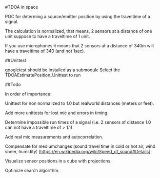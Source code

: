 
#TDOA in space

POC for determing a source/emitter position by using the traveltime of a signal.

The calculation is normalized, that means, 2 sensors at a distance of one unit suppose to have a traveltime of 1 unit.

If you use microphones it means that 2 sensors at a distance of 340m will have a traveltime of 340 (and not 1sec).


##Unittest

googletest should be installed as a submodule
Select the TDOAEstimatePosition_Unittest to run



##Todo

In order of importance:

Unittest for non normalized to 1.0 but realworld distances (meters or feet).

Add more unittests for lost mic and errors in timing.

Determine impossible run times of a signal (i.e. 2 sensors of distance 1.0 can not have a traveltime of > 1.1)

Add real mic measurements and autocorrelation.

Compensate for mediumchanges (sound travel time in cold or hot air, wind sheer, humidity) [https://en.wikipedia.org/wiki/Speed_of_sound#Details].

Visualize sensor positions in a cube with projections.

Optimize search algorithm.

